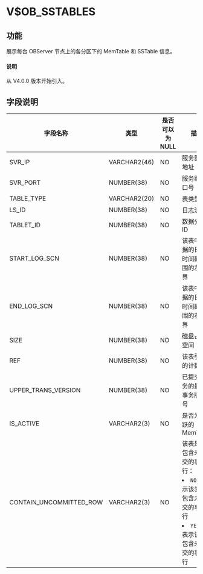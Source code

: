 # V$OB_SSTABLES

## 功能

展示每台 OBServer 节点上的各分区下的 MemTable 和 SSTable 信息。

<main id="notice" type='explain'>
  <h4>说明</h4>
  <p>从 V4.0.0 版本开始引入。</p>
</main>

## 字段说明

|          字段名称           |      类型       | 是否可以为 NULL |                                                                                 描述                                                                                 |
|-------------------------|---------------|------------|------------------------------|
| SVR_IP                  | VARCHAR2(46)  | NO         | 服务器 IP 地址                                                                       |
| SVR_PORT                | NUMBER(38)    | NO         | 服务器端口号                                                                          |
| TABLE_TYPE              | VARCHAR2(20)         | NO         | 表类型                                                                                |
| LS_ID                   | NUMBER(38)    | NO         | 日志流 ID                                                                          |
| TABLET_ID               | NUMBER(38)    | NO         | 数据分片 ID                                                                         |
| START_LOG_SCN            | NUMBER(38)    | NO         | 该表中数据的日志时间戳范围的左边界                                                               |
| END_LOG_SCN              | NUMBER(38)    | NO         | 该表中数据的日志时间戳范围的右边界                                                               |
| SIZE                    | NUMBER(38)    | NO         | 磁盘占用空间                                                                           |
| REF                     | NUMBER(38)    | NO         | 该表引用的计数                                                                         |
| UPPER_TRANS_VERSION     | NUMBER(38)    | NO         | 已提交事务的最大事务版本号                   |
| IS_ACTIVE               | VARCHAR2(3)   | NO         | 是否为活跃的 MemTable |
| CONTAIN_UNCOMMITTED_ROW | VARCHAR2(3)   | NO         | 该表是否包含未提交的事务行： <li> `NO`：表示该表不包含未提交的事务行   <li> `YES`：表示该表包含未提交的事务行    |
